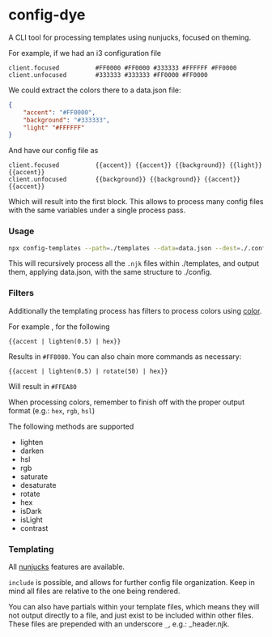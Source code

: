# config-dye

A CLI tool for processing templates using nunjucks, focused on theming.

For example, if we had an i3 configuration file

```
client.focused          #FF0000 #FF0000 #333333 #FFFFFF #FF0000
client.unfocused        #333333 #333333 #FF0000 #FF0000
```

We could extract the colors there to a data.json file:

```json
{
    "accent": "#FF0000",
    "background": "#333333",
    "light" "#FFFFFF"
}
```

And have our config file as

```nunjucks
client.focused          {{accent}} {{accent}} {{background}} {{light}} {{accent}}
client.unfocused        {{background}} {{background}} {{accent}} {{accent}}
```

Which will result into the first block. This allows to process many config files with the same variables under a single process pass.

### Usage

```bash
npx config-templates --path=./templates --data=data.json --dest=./.config
```

This will recursively process all the `.njk` files within ./templates, and output them, applying data.json, with the same structure to ./config.

### Filters

Additionally the templating process has filters to process colors using [color](https://www.npmjs.com/package/color).

For example , for the following

```nunjucks
{{accent | lighten(0.5) | hex}}
```

Results in `#FF8080`.
You can also chain more commands as necessary:

```nunjucks
{{accent | lighten(0.5) | rotate(50) | hex}}
```

Will result in `#FFEA80`

When processing colors, remember to finish off with the proper output format (e.g.: `hex`, `rgb`, `hsl`)

The following methods are supported

- lighten
- darken
- hsl
- rgb
- saturate
- desaturate
- rotate
- hex
- isDark
- isLight
- contrast

### Templating

All [nunjucks](https://mozilla.github.io/nunjucks/templating.html) features are available.

`include` is possible, and allows for further config file organization. Keep in mind all files are relative to the one being rendered.

You can also have partials within your template files, which means they will not output directly to a file, and just exist to be included within other files. These files are prepended with an underscore `_`, e.g.: \_header.njk.
